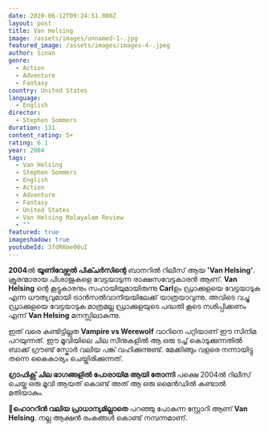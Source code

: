 ```yaml
---
date: 2020-06-12T09:24:51.000Z
layout: post
title: Van Helsing
image: /assets/images/unnamed-1-.jpg
featured_image: /assets/images/images-4-.jpeg
author: Sinan
genre:
  - Action
  - Adventure
  - Fantasy
country: United States
language:
  - English
director:
  - Stephen Sommers
duration: 131
content_rating: 5+
rating: 6.1
year: 2004
tags:
  - Van Helsing
  - Stephen Sommers
  - English
  - Action
  - Adventure
  - Fantasy
  - United States
  - Van Helsing Malayalam Review
  - ""
featured: true
imageshadow: true
youtubeId: 3fdRKme00uI
---
```

**2004**ൽ **യൂണിവേഴ്സൽ പിക്ചർസിന്റെ** ബാനറിൽ റിലീസ് ആയ **'Van Helsing'**.  ക്രൂരന്മാരായ പിശാജുകളെ വേട്ടയാടുന്ന രാക്ഷസവേട്ടകാരൻ ആണ്. **Van Helsing** ന്റെ കൂട്ടുകാരനും സഹായിയുമായിരുന്നു **Carl**ഉം ഡ്രാക്കുളയെ വേട്ടയാടുക എന്ന ധൗത്യവുമായി ട്രാൻസൽവാനിയയിലേക്ക് യാത്രയാവുന്നു. അവിടെ വച്ചു ഡ്രാക്കുളയെ വേട്ടയാടുക മാത്രമല്ല ഡ്രാക്കുളയുടെ പദ്ധതി കൂടെ നശിപ്പിക്കണം എന്ന് **Van Helsing**  മനസ്സിലാകുന്നു.  

ഇത് വരെ കണ്ടിട്ടില്ലത **Vampire vs Werewolf** വാറിനെ പറ്റിയാണ് ഈ സിനിമ പറയുന്നത്. ഈ മൂവിയിലെ ചില സീനുകളിൽ ആ ഒരു ടച്ച്‌ കൊടുക്കുന്നതിൽ ബാക്ക് ഗ്രൗണ്ട് സ്കോർ വലിയ പങ്ക് വഹിക്കുന്നുണ്ട്. മേക്കിങ്ങും വളരെ നന്നായിട്ടു തന്നെ കൈകാര്യം ചെയ്തിരിക്കുന്നത്. 

**ഗ്രാഫിക്സ് ചില ഭാഗങ്ങളിൽ പോരായിമ ആയി തോന്നി** പക്ഷെ 2004ൽ റിലീസ് ചെയ്ത ഒരു മൂവി ആയത് കൊണ്ട് അത് ആ ഒരു മൈൻഡിൽ കണ്ടാൽ മതിയാകും.

👻**ഹൊററിൻ വലിയ പ്രാധാന്യമില്ലാതെ** പറഞ്ഞു പോകുന്ന സ്റ്റോറി ആണ് **Van Helsing**. നല്ല ആക്ഷൻ രംകങ്ങൾ കൊണ്ട് നമ്പന്നമാണ്.